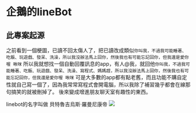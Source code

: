 # 企鵝的lineBot

## 此專案起源
之前看到一個梗圖，已讀不回太傷人了，把已讀改成類似`你叫我，不過我可能睡著、吃飯、玩遊戲、發呆、洗澡，所以我沒辦法馬上回你，然後我也有可能忘記回你，但我還是愛你喔 啾咪`
所以我就想找一個自動回覆訊息的app，有人@我，就回他`你叫我，不過我可能睡著、吃飯、玩遊戲、發呆、洗澡、寫程式、媽媽趕，所以我沒辦法馬上回你，然後我也有可能忘記回你，但我還是愛你喔 啾咪`
可是大多數的app都有點老舊，而且功能不購自定性就自己寫一個了，因為我常常寫程式會開電腦，所以我除了補習幾乎都會在線那句搞笑的就被刪掉了。
後來變成增進朋友聊天室有趣性的東西。

linebot的名字叫做 貝特魯吉烏斯·羅曼尼康帝
![](https://cdn.discordapp.com/attachments/793784117928919050/907902106252492810/15059839994702.jpg)


